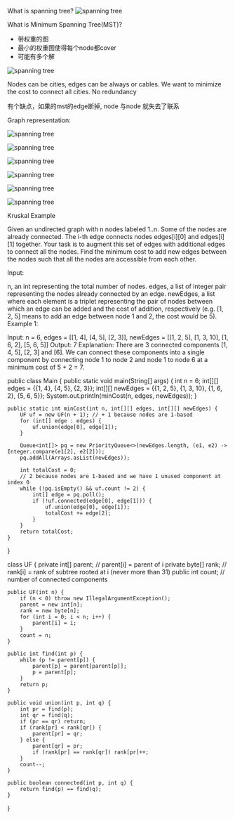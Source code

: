 
What is spanning tree?
![spanning tree](./img/spanningTree.png)


What is Minimum Spanning Tree(MST)?
- 带权重的图
- 最小的权重图使得每个node都cover
- 可能有多个解

![spanning tree](./img/mst.png)

Nodes can be cities, edges can be always or cables. 
We want to minimize the cost to connect all cities. No redundancy

有个缺点，如果的mst的edge断掉, node 与node 就失去了联系

Graph representation: 

![spanning tree](./img/adjacencyMatrix.png)

![spanning tree](./img/adjacencyList.png)

![spanning tree](./img/edgeList.png)

![spanning tree](./img/algomst.png)

![spanning tree](./img/prim.png)

![spanning tree](./img/kruskal.png)


Kruskal Example

Given an undirected graph with n nodes labeled 1..n. Some of the nodes are already connected. The i-th edge connects nodes edges[i][0] and edges[i][1] together. Your task is to augment this set of edges with additional edges to connect all the nodes. Find the minimum cost to add new edges between the nodes such that all the nodes are accessible from each other.

Input:

n, an int representing the total number of nodes.
edges, a list of integer pair representing the nodes already connected by an edge.
newEdges, a list where each element is a triplet representing the pair of nodes between which an edge can be added and the cost of addition, respectively (e.g. [1, 2, 5] means to add an edge between node 1 and 2, the cost would be 5).
Example 1:

Input: n = 6, edges = [[1, 4], [4, 5], [2, 3]], newEdges = [[1, 2, 5], [1, 3, 10], [1, 6, 2], [5, 6, 5]]
Output: 7
Explanation:
There are 3 connected components [1, 4, 5], [2, 3] and [6].
We can connect these components into a single component by connecting node 1 to node 2 and node 1 to node 6 at a minimum cost of 5 + 2 = 7.

public class Main {
    public static void main(String[] args) {
        int n = 6;
        int[][] edges = {{1, 4}, {4, 5}, {2, 3}};
        int[][] newEdges = {{1, 2, 5}, {1, 3, 10}, {1, 6, 2}, {5, 6, 5}};
        System.out.println(minCost(n, edges, newEdges));
    }
    
    public static int minCost(int n, int[][] edges, int[][] newEdges) {
        UF uf = new UF(n + 1); // + 1 because nodes are 1-based
        for (int[] edge : edges) {
            uf.union(edge[0], edge[1]);
        }
        
        Queue<int[]> pq = new PriorityQueue<>(newEdges.length, (e1, e2) -> Integer.compare(e1[2], e2[2]));
        pq.addAll(Arrays.asList(newEdges));
        
        int totalCost = 0;
        // 2 because nodes are 1-based and we have 1 unused component at index 0
        while (!pq.isEmpty() && uf.count != 2) {
            int[] edge = pq.poll();
            if (!uf.connected(edge[0], edge[1])) {
                uf.union(edge[0], edge[1]);
                totalCost += edge[2];
            }
        }
        return totalCost;
    }
}

class UF {
    private int[] parent;  // parent[i] = parent of i
    private byte[] rank;   // rank[i] = rank of subtree rooted at i (never more than 31)
    public int count;      // number of connected components

    public UF(int n) {
        if (n < 0) throw new IllegalArgumentException();
        parent = new int[n];
        rank = new byte[n];
        for (int i = 0; i < n; i++) {
            parent[i] = i;
        }
        count = n;
    }

    public int find(int p) {
        while (p != parent[p]) {
            parent[p] = parent[parent[p]];
            p = parent[p];
        }
        return p;
    }

    public void union(int p, int q) {
        int pr = find(p);
        int qr = find(q);
        if (pr == qr) return;
        if (rank[pr] < rank[qr]) {
            parent[pr] = qr;
        } else {
            parent[qr] = pr;
            if (rank[pr] == rank[qr]) rank[pr]++;
        }
        count--;
    }

    public boolean connected(int p, int q) {
        return find(p) == find(q);
    }
}

